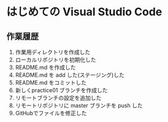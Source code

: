 # はじめての Visual Studio Code

## 作業履歴

1. 作業用ディレクトリを作成した
2. ローカルリポジトリを初期化した
3. README.md を作成した
4. README.md を add した(ステージング)した
5. README.md をコミットした
6. 新しくpractice01 ブランチを作成した
7. リモートブランチの設定を追加した
8. リモートリポジトリに master ブランチを push した
9. GitHubでファイルを修正した
